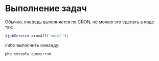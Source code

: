 # Выполнение задач

Обычно, очередь выполняется по CRON,
но можно это сделать в коде так:

```php
$jobService->runAll('email');
```

либо выполнить команду:

```
php console queue:run
```
